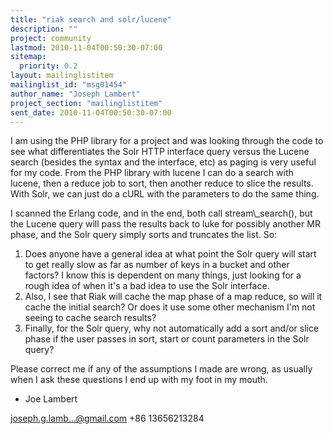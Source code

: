 ```yaml
---
title: "riak search and solr/lucene"
description: ""
project: community
lastmod: 2010-11-04T00:50:30-07:00
sitemap:
  priority: 0.2
layout: mailinglistitem
mailinglist_id: "msg01454"
author_name: "Joseph Lambert"
project_section: "mailinglistitem"
sent_date: 2010-11-04T00:50:30-07:00
---
```



I am using the PHP library for a project and was looking through the code to
see what differentiates the Solr HTTP interface query versus the Lucene
search (besides the syntax and the interface, etc) as paging is very useful
for my code. From the PHP library with lucene I can do a search with lucene,
then a reduce job to sort, then another reduce to slice the results. With
Solr, we can just do a cURL with the parameters to do the same thing.

I scanned the Erlang code, and in the end, both call stream\\_search(), but
the Lucene query will pass the results back to luke for possibly another MR
phase, and the Solr query simply sorts and truncates the list. So:

1. Does anyone have a general idea at what point the Solr query will start
to get really slow as far as number of keys in a bucket and other factors? I
know this is dependent on many things, just looking for a rough idea of when
it's a bad idea to use the Solr interface.
2. Also, I see that Riak will cache the map phase of a map reduce, so will
it cache the initial search? Or does it use some other mechanism I'm not
seeing to cache search results?
3. Finally, for the Solr query, why not automatically add a sort and/or
slice phase if the user passes in sort, start or count parameters in the
Solr query?

Please correct me if any of the assumptions I made are wrong, as usually
when I ask these questions I end up with my foot in my mouth.

- Joe Lambert

joseph.g.lamb...@gmail.com
+86 13656213284
